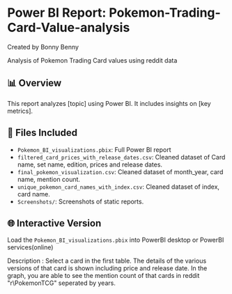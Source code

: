 # Power BI Report: Pokemon-Trading-Card-Value-analysis
Created by Bonny Benny

Analysis of Pokemon Trading Card values using reddit data

## 📊 Overview
This report analyzes [topic] using Power BI. It includes insights on [key metrics].

## 📁 Files Included
- `Pokemon_BI_visualizations.pbix`: Full Power BI report
- `filtered_card_prices_with_release_dates.csv`: Cleaned dataset of Card name, set name, edition, prices and release dates.
- `final_pokemon_visualization.csv`: Cleaned dataset of month_year, card name, mention count.
- `unique_pokemon_card_names_with_index.csv`: Cleaned dataset of index, card name.
- `Screenshots/`: Screenshots of static reports.

## 🌐 Interactive Version
Load the `Pokemon_BI_visualizations.pbix` into PowerBI desktop or PowerBI services(online)

Description : Select a card in the first table. The details of the various versions of that card is shown including price and release date. In the graph, you are able to see the mention count of that cards in reddit "r\PokemonTCG" seperated by years.
